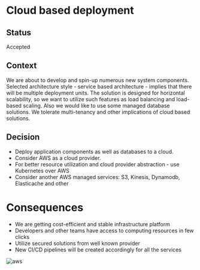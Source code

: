 # Cloud based deployment
## Status
Accepted
## Context
We are about to develop and spin-up numerous new system components. Selected architecture style - service based architecture - implies that there will be multiple deployment units. The solution is designed for horizontal scalability, so we want to utilize such features as load balancing and load-based scaling. Also we would like to use some managed database solutions.
We tolerate multi-tenancy and other implications of cloud based solutions.
## Decision
* Deploy application components as well as databases to a cloud.
* Consider AWS as a cloud provider.
* For better resource utilization and cloud provider abstraction - use Kubernetes over AWS
* Consider another AWS managed services: S3, Kinesis, Dynamodb, Elasticache and other
# Consequences
* We are getting cost-efficient and stable infrastructure platform
* Developers and other teams have access to computing resources in few clicks
* Utilize secured solutions from well known provider
* New CI/CD pipelines will be created accordingly for all the services


![aws](https://jsconsulting.services/wp-content/uploads/2018/05/AWS-Logo-small.jpg)